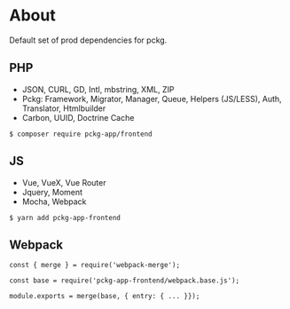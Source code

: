 # About
Default set of prod dependencies for pckg.

## PHP
 - JSON, CURL, GD, Intl, mbstring, XML, ZIP
 - Pckg: Framework, Migrator, Manager, Queue, Helpers (JS/LESS), Auth, Translator, Htmlbuilder
 - Carbon, UUID, Doctrine Cache

`$ composer require pckg-app/frontend`

## JS
 - Vue, VueX, Vue Router
 - Jquery, Moment
 - Mocha, Webpack 
 
`$ yarn add pckg-app-frontend`

## Webpack
`const { merge } = require('webpack-merge');`

`const base = require('pckg-app-frontend/webpack.base.js');`

`module.exports = merge(base, { entry: { ... }});`
